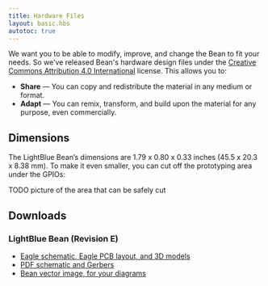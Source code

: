 ```yaml
---
title: Hardware Files
layout: basic.hbs
autotoc: true
---
```


We want you to be able to modify, improve, and change the Bean to fit your needs. So we’ve released Bean's hardware design files under the [Creative Commons Attribution 4.0 International](https://creativecommons.org/licenses/by/4.0/) license. This allows you to:

* **Share** — You can copy and redistribute the material in any medium or format.
* **Adapt** — You can remix, transform, and build upon the material for any purpose, even commercially.

## Dimensions

The LightBlue Bean’s dimensions are 1.79 x 0.80 x 0.33 inches (45.5 x 20.3 x 8.38 mm). To make it even smaller, you can cut off the prototyping area under the GPIOs:

TODO picture of the area that can be safely cut

## Downloads

### LightBlue Bean (Revision E)

* [Eagle schematic, Eagle PCB layout, and 3D models](http://punchthrough.com/files/bean/hardware/BEAN_MODEL_REVE_1.1.0.zip)
* [PDF schematic and Gerbers](http://punchthrough.com/docs/files/Bean/Bean_revE_board_export.pdf)
* [Bean vector image, for your diagrams](http://punchthrough.com/bean/wp-content/uploads/2014/05/beanfritzing.svg)
